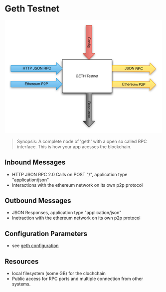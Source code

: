 # Geth Testnet

![Architecture](./images/arch_testnet.png)

> Synopsis: A complete node of 'geth' with a open so called RPC interface. This is how your app acesses the blockchain.

##  Inbound Messages

* HTTP JSON RPC 2.0 Calls on POST "/", application type "application/json"
* Interactions with the ethereum network on its own p2p protocol

## Outbound Messages

* JSON Responses, application type "application/json"
* Inetraction with the ethereum network on its own p2p protocol

## Configuration Parameters

* see [geth configuration](https://github.com/ethereum/go-ethereum/wiki/Command-Line-Options)

## Resources

* local filesystem (some GB) for the clochchain
* Public access for RPC ports and multiple connection from other systems.
